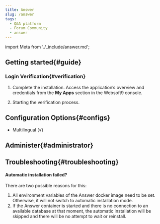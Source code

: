 ```yaml
---
title: Answer
slug: /answer
tags:
  - Q&A platform 
  - Forum Community
  - answer
---
```


import Meta from './_include/answer.md';

<Meta name="meta" />

## Getting started{#guide}

### Login Verification{#verification}

1. Complete the installation. Access the application’s overview and credentials from the **My Apps**  section in the Websoft9 console.  

2. Starting the verification process.

## Configuration Options{#configs}

- Multilingual (√)

## Administer{#administrator}

## Troubleshooting{#troubleshooting}

#### Automatic installation failed?

There are two possible reasons for this: 

1. All environment variables of the Answer docker image need to be set. Otherwise, it will not switch to automatic installation mode. 
2. If the Answer container is started and there is no connection to an available database at that moment, the automatic installation will be skipped and there will be no attempt to wait or reinstall.
